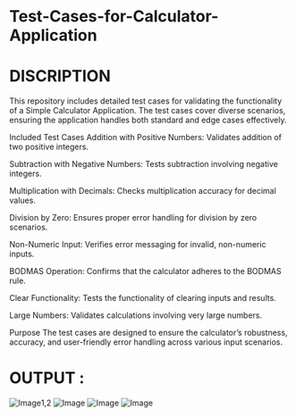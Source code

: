 # Test-Cases-for-Calculator-Application

# DISCRIPTION

This repository includes detailed test cases for validating the functionality of a Simple Calculator Application. The test cases cover diverse scenarios, ensuring the application handles both standard and edge cases effectively.

Included Test Cases
Addition with Positive Numbers: Validates addition of two positive integers.

Subtraction with Negative Numbers: Tests subtraction involving negative integers.

Multiplication with Decimals: Checks multiplication accuracy for decimal values.

Division by Zero: Ensures proper error handling for division by zero scenarios.

Non-Numeric Input: Verifies error messaging for invalid, non-numeric inputs.

BODMAS Operation: Confirms that the calculator adheres to the BODMAS rule.

Clear Functionality: Tests the functionality of clearing inputs and results.

Large Numbers: Validates calculations involving very large numbers.

Purpose
The test cases are designed to ensure the calculator’s robustness, accuracy, and user-friendly error handling across various input scenarios.

# OUTPUT : 

![Image](https://github.com/user-attachments/assets/3a962102-03e8-422f-a9ae-609250db48e2)1,2
![Image](https://github.com/user-attachments/assets/6b9e4a6a-6af9-430b-8ed6-dab12caeba50)
![Image](https://github.com/user-attachments/assets/6deb21c0-50bc-49b7-b1c8-21d3be8f2113)
![Image](https://github.com/user-attachments/assets/5bb157be-24eb-494a-91bd-984b9196e7d0)
